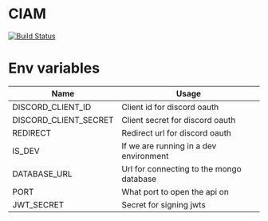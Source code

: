 # CIAM

[![Build Status](https://drone.centralmind.net/api/badges/VolcanoCookies/ciam/status.svg)](https://drone.centralmind.net/VolcanoCookies/ciam)

# Env variables

| Name                  | Usage                                    |
| --------------------- | ---------------------------------------- |
| DISCORD_CLIENT_ID     | Client id for discord oauth              |
| DISCORD_CLIENT_SECRET | Client secret for discord oauth          |
| REDIRECT              | Redirect url for discord oauth           |
| IS_DEV                | If we are running in a dev environment   |
| DATABASE_URL          | Url for connecting to the mongo database |
| PORT                  | What port to open the api on             |
| JWT_SECRET            | Secret for signing jwts                  |

